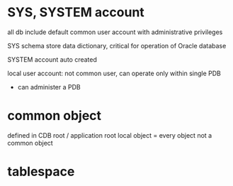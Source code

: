 # SYS, SYSTEM account
all db include default common user account with administrative privileges

SYS schema store data dictionary, critical for operation of Oracle database

SYSTEM account auto created

local user account: not common user, can operate only within single PDB
  - can administer a PDB

# common object
defined in CDB root / application root
local object = every object not a common object


# tablespace















